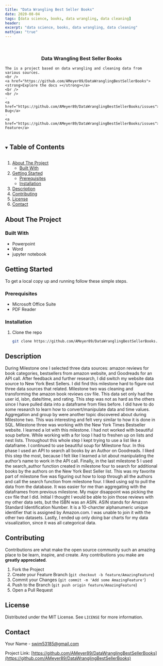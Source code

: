 ```yaml
---
title: "Data Wrangling Best Seller Books"
date: 2020-08-04
tags: [data science, books, data wrangling, data cleaning]
header:
excerpt: "data science, books, data wrangling, data cleaning"
mathjax: "true"
---
```


<!--
*** To avoid retyping too much info. Do a search and replace for the following:
*** AMeyer89, DataWranglingBestSellerBooks, twitter_handle, swim53185@gmail.com, Data Science Impact On Football, A presentation on how data science has impacted fantasy football. 
-->



<br />
<p align="center">
  <a href="https://github.com/AMeyer89/DataWranglingBestSellerBooks">
  </a>

  <h3 align="center">Data Wrangling Best Seller Books</h3>

  <p align="center">
    
	The is a project based on data wrangling and cleaning data from various sources. 
    <br />
    <a href="https://github.com/AMeyer89/DataWranglingBestSellerBooks"><strong>Explore the docs »</strong></a>
    <br />
    <br />
    ·
    <a href="https://github.com/AMeyer89/DataWranglingBestSellerBooks/issues">Report Bug</a>
    ·
    <a href="https://github.com/AMeyer89/DataWranglingBestSellerBooks/issues">Request Feature</a>
  </p>
</p>



<!-- TABLE OF CONTENTS -->
<details open="open">
  <summary><h2 style="display: inline-block">Table of Contents</h2></summary>
  <ol>
    <li>
      <a href="#about-the-project">About The Project</a>
      <ul>
        <li><a href="#built-with">Built With</a></li>
      </ul>
    </li>
    <li>
      <a href="#getting-started">Getting Started</a>
      <ul>
        <li><a href="#prerequisites">Prerequisites</a></li>
        <li><a href="#installation">Installation</a></li>
      </ul>
    </li>
    <li><a href="#usage">Description</a></li>
    <li><a href="#contributing">Contributing</a></li>
    <li><a href="#license">License</a></li>
    <li><a href="#contact">Contact</a></li>
  </ol>
</details>



<!-- ABOUT THE PROJECT -->
## About The Project

### Built With

* Powerpoint
* Word
* jupyter notebook



<!-- GETTING STARTED -->
## Getting Started

To get a local copy up and running follow these simple steps.

### Prerequisites

* Microsoft Office Suite
* PDF Reader

### Installation

1. Clone the repo
   ```sh
   git clone https://github.com/AMeyer89/DataWranglingBestSellerBooks.git
   ```



<!-- USAGE EXAMPLES -->
## Description


During Milestone one I selected three data sources: amazon reviews for book categories, bestsellers from amazon website, and Goodreads for an API call. After feedback and further research, I did switch my website data source to New York Best Sellers. I did find this milestone hard to figure out three data sources that related. Milestone two was cleaning and transforming the amazon book reviews csv file. This data set only had the user id, isbn, date/time, and rating. This step was not as hard as the others since I have pulled data into a dataframe from files before. I did have to do some research to learn how to convert/manipulate data and time values. Aggregation and group by were another topic discovered about during Milestone two. This was interesting and felt very similar to how it is done in SQL. 
Milestone three was working with the New York Times Bestseller website. I learned a lot with this milestone. I had not worked with beautiful soup before. While working with a for loop I had to freshen up on lists and nest lists. Throughout this whole step I kept trying to use a list like a dataframe. I continued to use beautiful soup for Milestone four. In this phase I used an API to search all books by an Author on Goodreads. I liked this step the most, because I felt like I learned a lot about manipulating the author’s name to work in the API call. 
Finally, in the last milestone 5 I used the search_author function created in milestone four to search for additional books by the authors on the New York Best Seller list. This was my favorite part of milestone five was figuring out how to loop through all the authors and call the search function from milestone four. I liked using sql to pull the data from the database. It was easier for me than aggregating with the dataframes from previous milestone. My major disappoint was picking the csv file that I did. Initial I thought I would be able to join those reviews with my other data sets, but the ISBN was an ASIN. ASIN stands for Amazon Standard Identification Number. It is a 10-charcter alphanumeric unique identifier that is assigned by Amazon.com. I was unable to join it with the other two datasets. Lastly, I ended up only doing bar charts for my data visualization, since it was all categorical data. 


<!-- CONTRIBUTING -->
## Contributing

Contributions are what make the open source community such an amazing place to be learn, inspire, and create. Any contributions you make are **greatly appreciated**.

1. Fork the Project
2. Create your Feature Branch (`git checkout -b feature/AmazingFeature`)
3. Commit your Changes (`git commit -m 'Add some AmazingFeature'`)
4. Push to the Branch (`git push origin feature/AmazingFeature`)
5. Open a Pull Request



<!-- LICENSE -->
## License

Distributed under the MIT License. See `LICENSE` for more information.



<!-- CONTACT -->
## Contact

Your Name - swim53185@gmail.com

Project Link: [https://github.com/AMeyer89/DataWranglingBestSellerBooks](https://github.com/AMeyer89/DataWranglingBestSellerBooks)








<!-- MARKDOWN LINKS & IMAGES -->
<!-- https://www.markdownguide.org/basic-syntax/#reference-style-links -->
[contributors-shield]: https://img.shields.io/github/contributors/AMeyer89/repo.svg?style=for-the-badge
[contributors-url]: https://github.com/AMeyer89/repo/graphs/contributors
[forks-shield]: https://img.shields.io/github/forks/AMeyer89/repo.svg?style=for-the-badge
[forks-url]: https://github.com/AMeyer89/repo/network/members
[stars-shield]: https://img.shields.io/github/stars/AMeyer89/repo.svg?style=for-the-badge
[stars-url]: https://github.com/AMeyer89/repo/stargazers
[issues-shield]: https://img.shields.io/github/issues/AMeyer89/repo.svg?style=for-the-badge
[issues-url]: https://github.com/AMeyer89/repo/issues
[license-shield]: https://img.shields.io/github/license/AMeyer89/repo.svg?style=for-the-badge
[license-url]: https://github.com/AMeyer89/repo/blob/master/LICENSE.txt
[linkedin-shield]: https://img.shields.io/badge/-LinkedIn-black.svg?style=for-the-badge&logo=linkedin&colorB=555
[linkedin-url]: https://linkedin.com/in/AMeyer89
